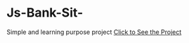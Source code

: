 # Js-Bank-Sit-
Simple and learning purpose project
[Click to See the Project](https://js-bank-sit-nej8.vercel.app/)
